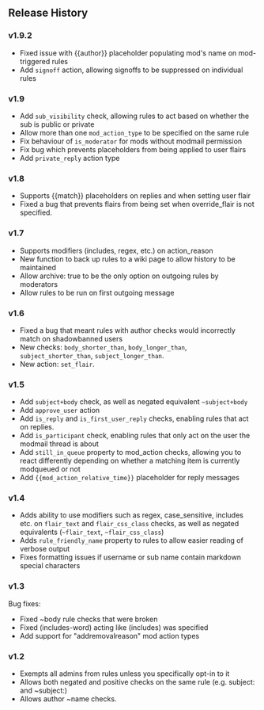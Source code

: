 ## Release History

### v1.9.2

- Fixed issue with {{author}} placeholder populating mod's name on mod-triggered rules
- Add `signoff` action, allowing signoffs to be suppressed on individual rules

### v1.9

- Add `sub_visibility` check, allowing rules to act based on whether the sub is public or private
- Allow more than one `mod_action_type` to be specified on the same rule
- Fix behaviour of `is_moderator` for mods without modmail permission
- Fix bug which prevents placeholders from being applied to user flairs
- Add `private_reply` action type

### v1.8

- Supports {{match}} placeholders on replies and when setting user flair
- Fixed a bug that prevents flairs from being set when override_flair is not specified.

### v1.7

- Supports modifiers (includes, regex, etc.) on action_reason
- New function to back up rules to a wiki page to allow history to be maintained
- Allow archive: true to be the only option on outgoing rules by moderators
- Allow rules to be run on first outgoing message

### v1.6

- Fixed a bug that meant rules with author checks would incorrectly match on shadowbanned users
- New checks: `body_shorter_than`, `body_longer_than`, `subject_shorter_than`, `subject_longer_than`.
- New action: `set_flair`.

### v1.5

- Add `subject+body` check, as well as negated equivalent `~subject+body`
- Add `approve_user` action
- Add `is_reply` and `is_first_user_reply` checks, enabling rules that act on replies.
- Add `is_participant` check, enabling rules that only act on the user the modmail thread is about
- Add `still_in_queue` property to mod_action checks, allowing you to react differently depending on whether a matching item is currently modqueued or not
- Add `{{mod_action_relative_time}}` placeholder for reply messages

### v1.4

- Adds ability to use modifiers such as regex, case_sensitive, includes etc. on `flair_text` and `flair_css_class` checks, as well as negated equivalents (`~flair_text`, `~flair_css_class`)
- Adds `rule_friendly_name` property to rules to allow easier reading of verbose output
- Fixes formatting issues if username or sub name contain markdown special characters

### v1.3

Bug fixes:
- Fixed ~body rule checks that were broken
- Fixed (includes-word) acting like (includes) was specified
- Add support for "addremovalreason" mod action types

### v1.2

- Exempts all admins from rules unless you specifically opt-in to it
- Allows both negated and positive checks on the same rule (e.g. subject: and ~subject:)
- Allows author ~name checks.
